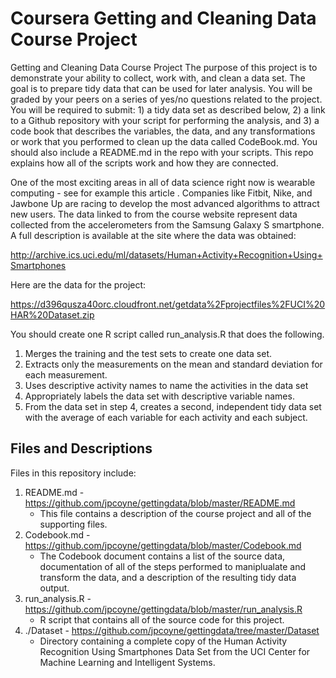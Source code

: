 # Coursera Getting and Cleaning Data Course Project

Getting and Cleaning Data Course Project
The purpose of this project is to demonstrate your ability to collect, work with, and clean a data set. The goal is to prepare tidy data that can be used for later analysis. You will be graded by your peers on a series of yes/no questions related to the project. You will be required to submit: 1) a tidy data set as described below, 2) a link to a Github repository with your script for performing the analysis, and 3) a code book that describes the variables, the data, and any transformations or work that you performed to clean up the data called CodeBook.md. You should also include a README.md in the repo with your scripts. This repo explains how all of the scripts work and how they are connected.  

One of the most exciting areas in all of data science right now is wearable computing - see for example this article . Companies like Fitbit, Nike, and Jawbone Up are racing to develop the most advanced algorithms to attract new users. The data linked to from the course website represent data collected from the accelerometers from the Samsung Galaxy S smartphone. A full description is available at the site where the data was obtained: 

http://archive.ics.uci.edu/ml/datasets/Human+Activity+Recognition+Using+Smartphones 

Here are the data for the project: 

https://d396qusza40orc.cloudfront.net/getdata%2Fprojectfiles%2FUCI%20HAR%20Dataset.zip 

 You should create one R script called run_analysis.R that does the following. 

1.	Merges the training and the test sets to create one data set.
2.	Extracts only the measurements on the mean and standard deviation for each measurement. 
3.	Uses descriptive activity names to name the activities in the data set
4.	Appropriately labels the data set with descriptive variable names. 
5.	From the data set in step 4, creates a second, independent tidy data set with the average of each variable for each activity and each subject.

## Files and Descriptions
Files in this repository include:

1. README.md - https://github.com/jpcoyne/gettingdata/blob/master/README.md
   - This file contains a description of the course project and all of the supporting files.
2. Codebook.md - https://github.com/jpcoyne/gettingdata/blob/master/Codebook.md
   - The Codebook document contains a list of the source data, documentation of all of the steps performed to maniplualate and transform the data, and a description of the resulting tidy data output.
3. run_analysis.R - https://github.com/jpcoyne/gettingdata/blob/master/run_analysis.R
   - R script that contains all of the source code for this project.
4. ./Dataset - https://github.com/jpcoyne/gettingdata/tree/master/Dataset
   - Directory containing a complete copy of the Human Activity Recognition Using Smartphones Data Set from the UCI Center for Machine Learning and Intelligent Systems.
